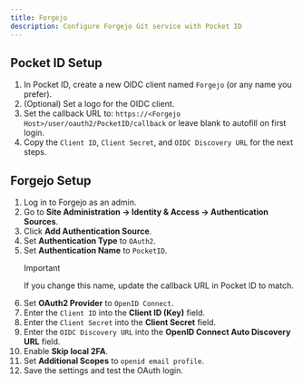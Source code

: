 ```yaml
---
title: Forgejo
description: Configure Forgejo Git service with Pocket ID
---
```


## Pocket ID Setup

1. In Pocket ID, create a new OIDC client named `Forgejo` (or any name you prefer).
2. (Optional) Set a logo for the OIDC client.
3. Set the callback URL to: `https://<Forgejo Host>/user/oauth2/PocketID/callback` or leave blank to autofill on first login.
4. Copy the `Client ID`, `Client Secret`, and `OIDC Discovery URL` for the next steps.

## Forgejo Setup

1. Log in to Forgejo as an admin.
2. Go to **Site Administration → Identity & Access → Authentication Sources**.
3. Click **Add Authentication Source**.
4. Set **Authentication Type** to `OAuth2`.
5. Set **Authentication Name** to `PocketID`.
   > [!IMPORTANT]
   > If you change this name, update the callback URL in Pocket ID to match.
6. Set **OAuth2 Provider** to `OpenID Connect`.
7. Enter the `Client ID` into the **Client ID (Key)** field.
8. Enter the `Client Secret` into the **Client Secret** field.
9. Enter the `OIDC Discovery URL` into the **OpenID Connect Auto Discovery URL** field.
10. Enable **Skip local 2FA**.
11. Set **Additional Scopes** to `openid email profile`.
12. Save the settings and test the OAuth login.
